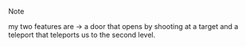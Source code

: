 > [!NOTE]
> my two features are -> a door that opens by shooting at a target and a teleport that teleports us to the second level.
